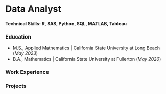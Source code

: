 # Data Analyst

#### Technical Skills: R, SAS, Python, SQL, MATLAB, Tableau

### Education	       		
- M.S., Applied Mathematics	| California State University at Long Beach (_May 2023_)	 			
- B.A., Mathematics | California State University at Fullerton (_May 2020_)

### Work Experience

### Projects
